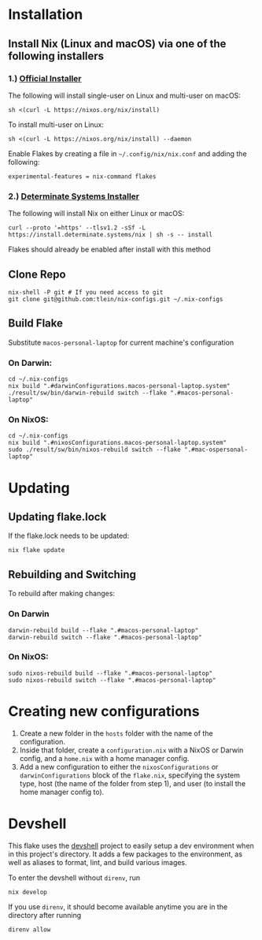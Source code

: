 # Installation

## Install Nix (Linux and macOS) via one of the following installers

### 1.) [Official Installer](https://nixos.org/manual/nix/stable/installation/installing-binary.html)

The following will install single-user on Linux and multi-user on macOS:

```shell
sh <(curl -L https://nixos.org/nix/install)
```

To install multi-user on Linux:

```shell
sh <(curl -L https://nixos.org/nix/install) --daemon
```

Enable Flakes by creating a file in `~/.config/nix/nix.conf` and adding the following:

```shell
experimental-features = nix-command flakes
```

### 2.) [Determinate Systems Installer](https://zero-to-nix.com/concepts/nix-installer)

The following will install Nix on either Linux or macOS:

```shell
curl --proto '=https' --tlsv1.2 -sSf -L https://install.determinate.systems/nix | sh -s -- install
```

Flakes should already be enabled after install with this method

## Clone Repo
```shell
nix-shell -P git # If you need access to git
git clone git@github.com:tlein/nix-configs.git ~/.nix-configs
```

## Build Flake

Substitute `macos-personal-laptop` for current machine's configuration

### On Darwin:
```shell
cd ~/.nix-configs
nix build ".#darwinConfigurations.macos-personal-laptop.system"
./result/sw/bin/darwin-rebuild switch --flake ".#macos-personal-laptop"
```

### On NixOS:
```shell
cd ~/.nix-configs
nix build ".#nixosConfigurations.macos-personal-laptop.system"
sudo ./result/sw/bin/nixos-rebuild switch --flake ".#mac-ospersonal-laptop"
```

# Updating

## Updating flake.lock

If the flake.lock needs to be updated:

```shell
nix flake update
```

## Rebuilding and Switching

To rebuild after making changes:

### On Darwin

```shell
darwin-rebuild build --flake ".#macos-personal-laptop"
darwin-rebuild switch --flake ".#macos-personal-laptop"
```

### On NixOS:
```shell
sudo nixos-rebuild build --flake ".#macos-personal-laptop"
sudo nixos-rebuild switch --flake ".#macos-personal-laptop"
```

# Creating new configurations

1. Create a new folder in the `hosts` folder with the name of the configuration.
2. Inside that folder, create a `configuration.nix` with a NixOS or Darwin config, and a `home.nix` with a home manager config.
3. Add a new configuration to either the `nixosConfigurations` or `darwinConfigurations` block of the `flake.nix`, specifying the system type, host (the name of the folder from step 1), and user (to install the home manager config to).

# Devshell

This flake uses the [devshell](https://github.com/numtide/devshell) project to easily setup a dev environment when in this project's directory.  It adds a few packages to the environment, as well as aliases to format, lint, and build various images.

To enter the devshell without `direnv`, run

```shell
nix develop
```

If you use `direnv`, it should become available anytime you are in the directory after running

```shell
direnv allow
```
